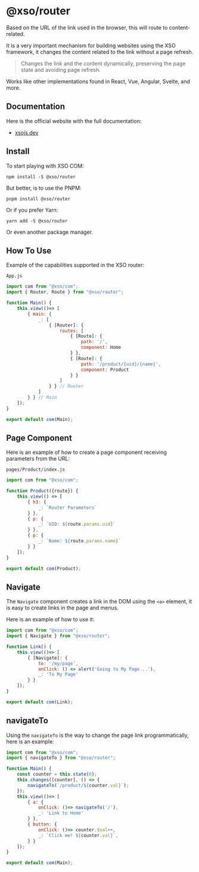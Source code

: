 
# @xso/router

Based on the URL of the link used in the browser, this will route to content-related.

It is a very important mechanism for building websites using the XSO framework, it changes the content related to the link without a page refresh.

> Changes the link and the content dynamically, preserving the page state and avoiding page refresh.

Works like other implementations found in React, Vue, Angular, Svelte, and more.

## Documentation

Here is the official website with the full documentation:

- [xsojs.dev](https://www.xsojs.dev/framework/router)

## Install

To start playing with XSO COM:

`npm install -S @xso/router`

But better, is to use the PNPM:

`pnpm install @xso/router`

Or if you prefer Yarn:

`yarn add -S @xso/router`

Or even another package manager.

## How To Use

Example of the capabilities supported in the XSO router:

`App.js`

```javascript
import com from "@xso/com";
import { Router, Route } from "@xso/router";

function Main() {
    this.view(()=> [
        { main: {
            _: [
                { [Router]: {
                    routes: [
                        { [Route]: {
                            path: '/',
                            component: Home
                        } },
                        { [Route]: {
                            path: '/product/{uid}/{name}',
                            component: Product
                        } }
                    ]
                } } // Router
            ]
        } } // Main
    ]);
}

export default com(Main);
```

## Page Component

Here is an example of how to create a page component receiving parameters from the URL:

`pages/Product/index.js`

```javascript
import com from "@xso/com";

function Product({route}) {
    this.view(() => [
        { h3: {
            _: `Router Parameters`
        } },
        { p: {
            _: `UID: ${route.params.uid}`
        } },
        { p: {
            _: `Name: ${route.params.name}`
        } }
    ]);
}

export default com(Product);
```

## Navigate

The `Navigate` component creates a link in the DOM using the `<a>` element, it is easy to create links in the page and menus.

Here is an example of how to use it:

```javascript
import com from "@xso/com";
import { Navigate } from "@xso/router";

function Link() {
    this.view(()=> [
        { [Navigate]: {
            to: '/my/page',
            onClick: () => alert('Going to My Page...'),
            _: 'To My Page'
        } }
    ]);
}

export default com(Link);
```

## navigateTo

Using the `navigateTo` is the way to change the page link programmatically, here is an example:

```javascript
import com from "@xso/com";
import { navigateTo } from "@xso/router";

function Main() {
    const counter = this.state(0);
    this.changes([counter], () => {
        navigateTo(`/product/${counter.val}`);
    });
    this.view(()=> [
        { a: {
            onClick: ()=> navigateTo('/'),
            _: 'Link to Home'
        } },
        { button: {
            onClick: ()=> counter.$val++,
            _: `Click me! ${counter.val}`,
        } }
    ]);
}

export default com(Main);
```

